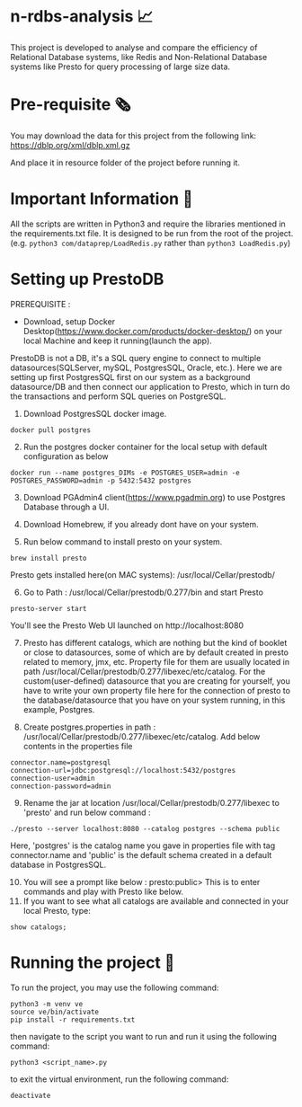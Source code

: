 # n-rdbs-analysis 📈

This project is developed to analyse and compare the efficiency of 
Relational Database systems, like Redis and Non-Relational Database
systems like Presto for query processing of large size data.


# Pre-requisite 🗞
You may download the data for this project from the following link:
https://dblp.org/xml/dblp.xml.gz

And place it in resource folder of the project before running it.

# Important Information 📝
All the scripts are written in Python3 and require the libraries mentioned in the requirements.txt file.
It is designed to be run from the root of the project. (e.g. `python3 com/dataprep/LoadRedis.py` rather than `python3 LoadRedis.py`)

# Setting up PrestoDB

PREREQUISITE :

- Download, setup Docker Desktop(https://www.docker.com/products/docker-desktop/) on your local Machine and keep it running(launch the app).

PrestoDB is not a DB, it's a SQL query engine to connect to multiple datasources(SQLServer, mySQL, PostgresSQL, Oracle, etc.).
Here we are setting up first PostgresSQL first on our system as a background datasource/DB and then connect our application to Presto, which in turn do the transactions and perform SQL queries on PostgreSQL.

1. Download PostgresSQL docker image.
```
docker pull postgres
```
2. Run the postgres docker container for the local setup with default configuration as below

```
docker run --name postgres_DIMs -e POSTGRES_USER=admin -e POSTGRES_PASSWORD=admin -p 5432:5432 postgres
```

3. Download PGAdmin4 client(https://www.pgadmin.org) to use Postgres Database through a UI.

4. Download Homebrew, if you already dont have on your system.
5. Run below command to install presto on your system.
```
brew install presto
```
Presto gets installed here(on MAC systems): /usr/local/Cellar/prestodb/

6. Go to Path : /usr/local/Cellar/prestodb/0.277/bin and start Presto
```
presto-server start

```
You'll see the Presto Web UI launched on http://localhost:8080 

7. Presto has different catalogs, which are nothing but the kind of booklet or close to datasources, some of which are by default created in presto related to memory, jmx, etc.
Property file for them are usually located in path /usr/local/Cellar/prestodb/0.277/libexec/etc/catalog. For the custom(user-defined) datasource that you are creating for yourself,
you have to write your own property file here for the connection of presto to the database/datasource that you have on your system running, in this example, Postgres.

8. Create postgres.properties in path : /usr/local/Cellar/prestodb/0.277/libexec/etc/catalog.
Add below contents in the properties file 
```
connector.name=postgresql
connection-url=jdbc:postgresql://localhost:5432/postgres
connection-user=admin
connection-password=admin
```

9. Rename the jar at location /usr/local/Cellar/prestodb/0.277/libexec to 'presto' and run below command :
```
./presto --server localhost:8080 --catalog postgres --schema public
```
Here, 'postgres' is the catalog name you gave in properties file with tag connector.name
and 'public' is the default schema created in a default database in PostgresSQL.

10. You will see a prompt like below : presto:public> 
    This is to enter commands and play with Presto like below.
11. If you want to see what all catalogs are available and connected in your local Presto, type:
```
show catalogs;
```
# Running the project 🚀
To run the project, you may use the following command:
```
python3 -m venv ve
source ve/bin/activate
pip install -r requirements.txt
```

then navigate to the script you want to run and run it using the following command:
```
python3 <script_name>.py
```

to exit the virtual environment, run the following command:
```
deactivate
```
